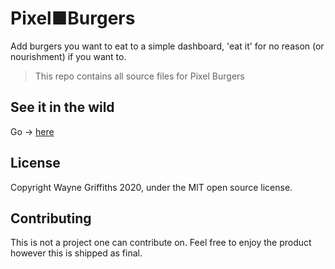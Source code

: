 # Pixel■Burgers
Add burgers you want to eat to a simple dashboard, 'eat it' for no reason (or nourishment) if you want to.

> This repo contains all source files for Pixel Burgers

## See it in the wild
Go -> <a href='https://pixel-burgers.herokuapp.com/'>here</a>

## License
Copyright Wayne Griffiths 2020, under the MIT open source license.

## Contributing
This is not a project one can contribute on.
Feel free to enjoy the product however this is shipped as final.
